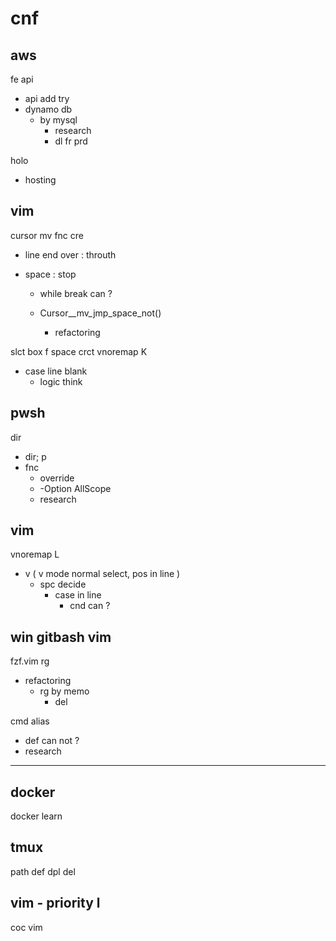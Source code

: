 
# cnf


## aws

fe api
- api add try
- dynamo db
  - by mysql
    - research
    - dl fr prd


holo
- hosting


## vim

cursor mv fnc cre
- line end over : throuth
- space         : stop

  - while break can ?

  - Cursor__mv_jmp_space_not()
    - refactoring


slct box f space crct vnoremap K
- case line blank
  - logic think


## pwsh

dir
- dir; p
- fnc
  - override
  - -Option AllScope
  - research


## vim

vnoremap L
- v ( v mode normal select, pos in line )
  - spc decide
    - case in line
      - cnd can ?


## win gitbash vim

fzf.vim rg
- refactoring
  - rg by memo
    - del


cmd alias
- def can not ?
- research


---

## docker

docker learn


## tmux

path def dpl del


## vim  -  priority l

coc vim



